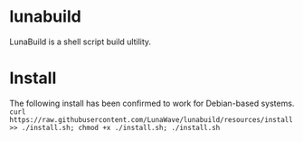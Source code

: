 # lunabuild
LunaBuild is a shell script build ultility.

# Install

The following install has been confirmed to work for Debian-based systems.
```curl https://raw.githubusercontent.com/LunaWave/lunabuild/resources/install >> ./install.sh; chmod +x ./install.sh; ./install.sh```

